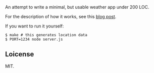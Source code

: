 An attempt to write a minimal, but usable weather app under 200 LOC.

For the description of how it works, see this
[blog post](https://sigwait.org/~alex/blog/2023/07/23/a-minimalistic-weather-app.html).

If you want to run it yourself:

~~~
$ make # this generates location data
$ PORT=1234 node server.js
~~~

## Loicense

MIT.
